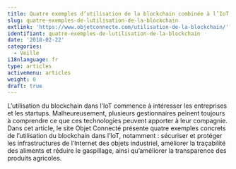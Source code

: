 ```yaml
---
title: Quatre exemples d’utilisation de la blockchain combinée à l’IoT
slug: quatre-exemples-de-lutilisation-de-la-blockchain
extlink: 'https://www.objetconnecte.com/utilisation-de-la-blockchain/'
identifiant: quatre-exemples-de-lutilisation-de-la-blockchain
date: '2018-02-22'
categories:
  - Veille
i18nlanguage: fr
type: articles
activemenu: articles
weight: 0
draft: true
---
```

L’utilisation du blockchain dans l’IoT commence à intéresser les entreprises et les startups. Malheureusement, plusieurs gestionnaires peinent toujours à comprendre ce que ces technologies peuvent apporter à leur compagnie. Dans cet article, le site Objet Connecté présente quatre exemples concrets de l’utilisation du blockchain dans l’IoT, notamment : sécuriser et protéger les infrastructures de l’Internet des objets industriel, améliorer la traçabilité des aliments et réduire le gaspillage, ainsi qu’améliorer la transparence des produits agricoles.
